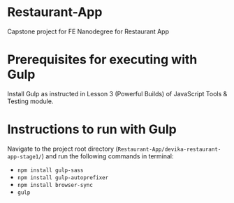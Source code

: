 # Restaurant-App
Capstone project for FE Nanodegree for Restaurant App

# Prerequisites for executing with Gulp
Install Gulp as instructed in Lesson 3 (Powerful Builds) of JavaScript Tools & Testing module.

# Instructions to run with Gulp

Navigate to the project root directory (`Restaurant-App/devika-restaurant-app-stage1/`) and run the following commands in terminal:
* `npm install gulp-sass`
* `npm install gulp-autoprefixer`
* `npm install browser-sync`
* `gulp`
